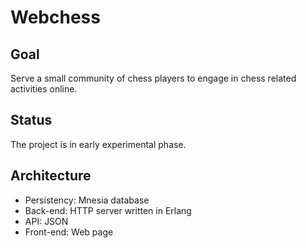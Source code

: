 
Webchess
========

Goal
----
Serve a small community of chess players to engage in chess related activities online.

Status
------
The project is in early experimental phase.

Architecture
------------
* Persistency: Mnesia database 
* Back-end: HTTP server written in Erlang
* API: JSON
* Front-end: Web page

